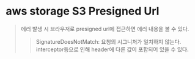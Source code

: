 # aws storage S3 Presigned Url

> 에러 발생 시 브라우저로 presigned url에 접근하면 에러 내용을 볼 수 있다.
>
> > SignatureDoesNotMatch: 요청의 시그니처가 일치하지 않는다. interceptor등으로 인해 header에 다른 값이 포함되어 있을 수 있다.
